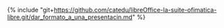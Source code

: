 {% include "git+https://github.com/catedu/libreOffice-la-suite-ofimatica-libre.git/dar_formato_a_una_presentacin.md" %}